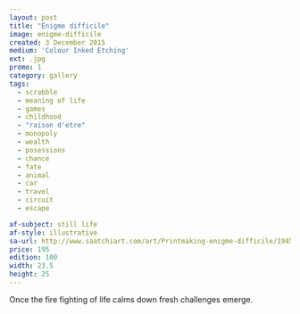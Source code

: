 ```yaml
---
layout: post
title: "Énigme difficile"
image: enigme-difficile
created: 3 December 2015
medium: 'Colour Inked Etching'
ext: .jpg
promo: 1
category: gallery
tags:
  - scrabble
  - meaning of life
  - games
  - childhood
  - "raison d'etre"
  - monopoly
  - wealth
  - posessions
  - chance
  - fate
  - animal
  - car
  - travel
  - circuit
  - escape

af-subject: still life
af-style: illustrative
sa-url: http://www.saatchiart.com/art/Printmaking-enigme-difficile/19454/2732060/view
price: 195
edition: 100
width: 23.5
height: 25
---
```


Once the fire fighting of life calms down fresh challenges emerge.
